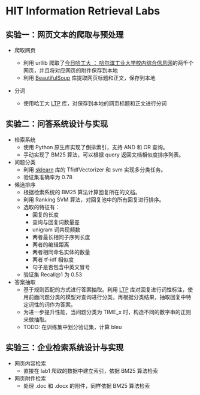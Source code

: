 # HIT Information Retrieval Labs

## 实验一：网页文本的爬取与预处理

- 爬取网页
  - 利用 urllib 爬取了[今日哈工大 ： 哈尔滨工业大学校内综合信息网](http://today.hit.edu.cn/)的两千个网页，并且将对应网页的附件保存到本地
  - 利用 [BeautifulSoup](https://beautifulsoup.cn/) 库提取网页标题和正文，保存到本地

- 分词
  - 使用哈工大 [LTP](http://ltp.ai/) 库，对保存到本地的网页标题和正文进行分词


## 实验二：问答系统设计与实现

- 检索系统
  - 使用 Python 原生库实现了倒排索引，支持 AND 和 OR 查询。
  - 手动实现了 BM25 算法，可以根据 query 返回文档相似度排序列表。
- 问题分类
  - 利用 [sklearn](https://www.sklearncn.cn/) 库的 TfidfVectorizer 和 svm 实现多分类任务。
  - 验证集准确率为 0.78
- 候选排序
  - 根据检索系统的 BM25 算法计算回复所在的文档。
  - 利用 Ranking SVM 算法，对回复池中的所有回复进行排序。
  - 选取的特征有：
    - 回复的长度
    - 查询与回复词数量差
    - unigram 词共现频数
    - 两者最长相同子序列长度
    - 两者的编辑距离
    - 两者相同命名实体的数量
    - 两者 tf-idf 相似度
    - 句子是否包含中英文冒号
  - 验证集 Recall@1 为 0.53
- 答案抽取
  - 基于规则匹配的方式进行答案抽取。利用 [LTP](http://ltp.ai/) 库对回复进行词性标注，使用前面问题分类的模型对查询进行分类，再根据分类结果，抽取回复中特定词性的词作为答案。
  - 为进一步提升性能，当问题分类为 TIME_x 时，构造不同的数字串的正则来做抽取。
  - TODO: 在训练集中划分验证集，计算 bleu

## 实验三：企业检索系统设计与实现

- 网页内容检索
  - 直接在 lab1 爬取的数据中建立索引，依据 BM25 算法检索
- 网页附件检索
  - 处理 .doc 和 .docx 的附件，同样依据 BM25 算法检索